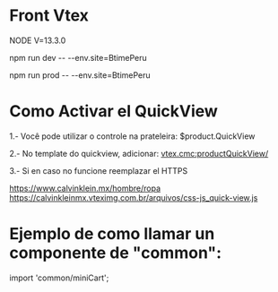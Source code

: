 # Front Vtex

NODE V=13.3.0

<!-- Ejecutar Site[DecorCeramica] -->
npm run dev -- --env.site=BtimePeru

npm run prod -- --env.site=BtimePeru


# Como Activar el QuickView
1.- Você pode utilizar o controle na prateleira:
  $product.QuickView

2.- No template do quickview, adicionar:
<vtex.cmc:productQuickView/>

3.- Si en caso no funcione reemplazar el HTTPS

https://www.calvinklein.mx/hombre/ropa
https://calvinkleinmx.vteximg.com.br/arquivos/css-js_quick-view.js


# Ejemplo de como llamar un componente de "common":

import 'common/miniCart';